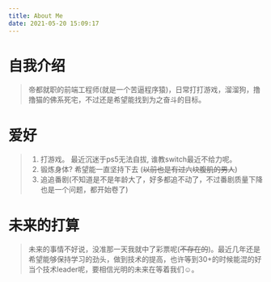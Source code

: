 ```yaml
---
title: About Me
date: 2021-05-20 15:09:17
---
```


# 自我介绍

> 帝都就职的前端工程师(<span>就是一个苦逼程序猿</span>)，日常打打游戏，溜溜狗，撸撸猫的佛系死宅，不过还是希望能找到为之奋斗的目标。

# 爱好
> 1. 打游戏。 最近沉迷于ps5无法自拔, 谁教switch最近不给力呢。
> 2. 锻炼身体? 希望能一直坚持下去 (<del>以前也是有过六块腹肌的男人</del>)
> 3. 追追番剧(不知道是不是年龄大了，好多都追不动了，不过番剧质量下降也是一个问题，都开始卷了)

# 未来的打算
> 未来的事情不好说，没准那一天我就中了彩票呢(<del>不存在的</del>)。最近几年还是希望能够保持学习的劲头，做到技术的提高，也许等到30+的时候能混的好当个技术leader呢，要相信光明的未来在等着我们☺。
